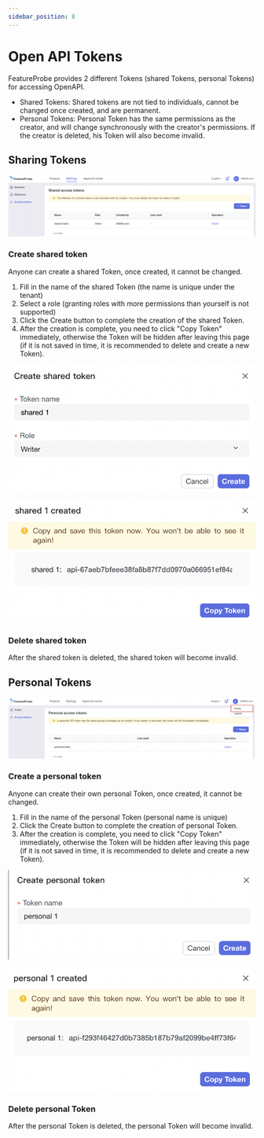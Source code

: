 ```yaml
---
sidebar_position: 8
---
```


# Open API Tokens

FeatureProbe provides 2 different Tokens (shared Tokens, personal Tokens) for accessing OpenAPI.
   - Shared Tokens: Shared tokens are not tied to individuals, cannot be changed once created, and are permanent.
   - Personal Tokens: Personal Token has the same permissions as the creator, and will change synchronously with the creator's permissions. If the creator is deleted, his Token will also become invalid.

## Sharing Tokens

![shared list](/shared_list_en.png)

### Create shared token
Anyone can create a shared Token, once created, it cannot be changed.
1. Fill in the name of the shared Token (the name is unique under the tenant)
2. Select a role (granting roles with more permissions than yourself is not supported)
3. Click the Create button to complete the creation of the shared Token.
4. After the creation is complete, you need to click "Copy Token" immediately, otherwise the Token will be hidden after leaving this page (if it is not saved in time, it is recommended to delete and create a new Token).

![shared create](/shared_create_en.png)

![shared copy](/shared_copy_en.png)

### Delete shared token
After the shared token is deleted, the shared token will become invalid.


## Personal Tokens

![personal list](/personal_list_en.png)

### Create a personal token
Anyone can create their own personal Token, once created, it cannot be changed.
1. Fill in the name of the personal Token (personal name is unique)
2. Click the Create button to complete the creation of personal Token.
3. After the creation is complete, you need to click "Copy Token" immediately, otherwise the Token will be hidden after leaving this page (if it is not saved in time, it is recommended to delete and create a new Token).

![personal create](/personal_create_en.png)

![personal copy](/personal_copy_en.png)

### Delete personal Token
After the personal Token is deleted, the personal Token will become invalid.
